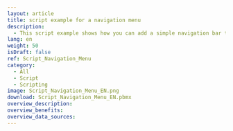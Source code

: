 ```yaml
---
layout: article
title: script example for a navigation menu
description: 
  - This script example shows how you can add a simple navigation bar to switch between different screens. 
lang: en
weight: 50
isDraft: false
ref: Script_Navigation_Menu
category:
  - All
  - Script
  - Scripting
image: Script_Navigation_Menu_EN.png
download: Script_Navigation_Menu_EN.pbmx
overview_description:
overview_benefits:
overview_data_sources:
---
```

